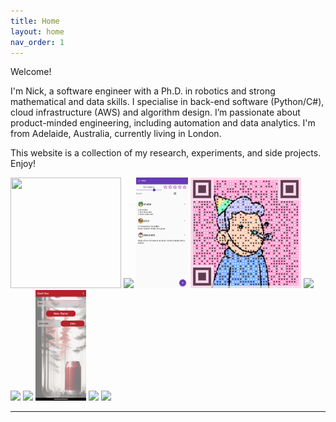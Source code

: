 ```yaml
---
title: Home
layout: home
nav_order: 1
---
```


Welcome!

I'm Nick, a software engineer with a Ph.D. in robotics and strong mathematical and data skills. I specialise in back-end software (Python/C#), cloud infrastructure (AWS) and algorithm design. I’m passionate about product-minded engineering, including automation and data analytics. I'm from Adelaide, Australia, currently living in London.

This website is a collection of my research, experiments, and side projects. Enjoy!

<img src="../assets/images/headshot.jfif" style="width: 177px; height: 177px"/>
<img src="../assets/images/index06.png" style="height: 177px"/>

<img src="../assets/images/cocktail_bar01.png" style="height: 177px"/>
<img src="../assets/images/gif_code01.gif" style="width: 177px; height: 177px"/>
<img src="../assets/images/phd03.png" style="height: 177px"/>

<img src="../assets/images/index00.jpg" style="height: 177px"/>
<!-- <img src="../assets/images/index01.png" style="height: 177px"/> -->
<img src="../assets/images/index05.jpg" style="height: 177px"/>
<img src="../assets/images/drinking_game03.png" style="height: 177px"/>

<img src="../assets/images/index02.jpg" style="height: 177px"/>
<!-- <img src="../assets/images/index03.gif" style="height: 177px"/> -->
<!-- <img src="../assets/images/index04.png" style="height: 177px"/> -->
<img src="../assets/images/autonomous_challenge02.jpg" style="height: 177px"/>

---
